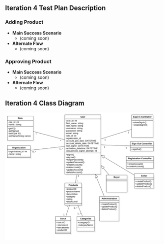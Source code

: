 ## Iteration 4 Test Plan Description

### Adding Product
  * **Main Success Scenario**
     * (coming soon)
  * **Alternate Flow**
     * (coming soon)

### Approving Product
  * **Main Success Scenario**
     * (coming soon)
  * **Alternate Flow**
     * (coming soon)
     
## Iteration 4 Class Diagram

![](../images/Iteration4.png)
